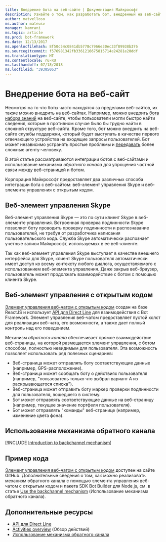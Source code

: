```yaml
---
title: Внедрение бота на веб-сайте | Документация Майкрософт
description: Узнайте о том, как разработать бот, внедренный на веб-сайте.
author: matvelloso
ms.author: mateusv
manager: kamrani
ms.topic: article
ms.prod: bot-framework
ms.date: 12/13/2017
ms.openlocfilehash: 8f50c54c0841db5778c7966e30ec33f89938b376
ms.sourcegitcommit: f576981342fb3361216675815714e24281e20ddf
ms.translationtype: HT
ms.contentlocale: ru-RU
ms.lasthandoff: 07/18/2018
ms.locfileid: "39305063"
---
```

# <a name="embed-a-bot-in-a-website"></a>Внедрение бота на веб-сайт

Несмотря на то что боты часто находятся за пределами веб-сайтов, их также можно внедрить на веб-сайтах. Например, можно внедрить [бота набора знаний](~/bot-service-design-pattern-knowledge-base.md) на веб-сайте, чтобы пользователи могли быстро найти сведения, которые в противном случае было бы трудно найти в сложной структуре веб-сайта. Кроме того, бот можно внедрить на веб-сайте службы поддержки, который будет выступать в качестве первого отвечающего устройства на входящие запросы пользователей. Бот может независимо устранять простые проблемы и [передавать](~/bot-service-design-pattern-handoff-human.md) более сложные агенту-человеку. 

В этой статье рассматриваются интеграции ботов с веб-сайтами и использование механизма *обратного канала* для упрощения частной связи между веб-страницей и ботом. 

Корпорация Майкрософт предоставляет два различных способа интеграции бота с веб-сайтом: веб-элемент управления Skype и веб-элемента управления с открытым кодом.

## <a name="skype-web-control"></a>Веб-элемент управления Skype

Веб-элемент управления Skype — это по сути клиент Skype в веб-элементе управления. Встроенная проверка подлинности Skype позволяет боту проводить проверку подлинности и распознавание пользователей, не требуя от разработчика написания пользовательского кода. Служба Skype автоматически распознает учетные записи Майкрософт, используемых в ее веб-клиенте. 

Так как веб-элемент управления Skype выступает в качестве внешнего интерфейса для Skype, клиент Skype пользователя автоматически имеет доступ ко всему контексту любого диалога, осуществляемого с использованием веб-элемента управления. Даже закрыв веб-браузер, пользователь может продолжать взаимодействие с ботом с помощью клиента Skype. 

## <a name="open-source-web-control"></a>Веб-элемент управления с открытым кодом

<a href="https://github.com/Microsoft/BotFramework-WebChat" target="_blank">Элемент управления веб-чатом с открытым кодом</a> создан на базе ReactJS и использует [API для Direct Line][directLineAPI] для взаимодействия с Bot Framework. Элемент управления веб-чатом предоставляет пустой холст для реализации веб-чата, его возможности, а также дает полный контроль над его поведением. 

Механизм *обратного канала* обеспечивает прямое взаимодействие веб-страницы, на которой размещается элемент управления, с ботом способом, полностью невидимым для пользователя. Эта возможность позволяет использовать ряд полезных сценариев: 

- Веб-страница может отправлять боту соответствующие данные (например, GPS-расположение).
- Веб-страница может сообщать боту о действиях пользователя (например, "пользователь только что выбрал вариант А из раскрывающегося списка").
- Веб-страница может отправить боту маркер проверки подлинности для пользователя, вошедшего в систему.
- Бот может отправлять соответствующие данные на веб-страницу (например, текущее значение портфеля пользователя).
- Бот может отправлять "команды" веб-странице (например, изменение цвета фона).

## <a name="using-the-backchannel-mechanism"></a>Использование механизма обратного канала

[!INCLUDE [Introduction to backchannel mechanism](~/includes/snippet-backchannel.md)]

## <a name="sample-code"></a>Пример кода

<a href="https://github.com/Microsoft/BotFramework-WebChat" target="_blank">Элемент управления веб-чатом с открытым кодом</a> доступен на сайте GitHub. Дополнительные сведения о том, как можно реализовать механизм обратного канала с помощью элемента управления веб-чатом с открытым кодом и пакета SDK Bot Builder для Node.js, см. в статье [Use the backchannel mechanism](~/nodejs/bot-builder-nodejs-backchannel.md) (Использование механизма обратного канала).

## <a name="additional-resources"></a>Дополнительные ресурсы

- [API для Direct Line][directLineAPI]
- [Activities overview](~/dotnet/bot-builder-dotnet-activities.md) (Обзор действий)
- [Использование механизма обратного канала](~/nodejs/bot-builder-nodejs-backchannel.md)

[directLineAPI]: https://docs.botframework.com/en-us/restapi/directline3/#navtitle

